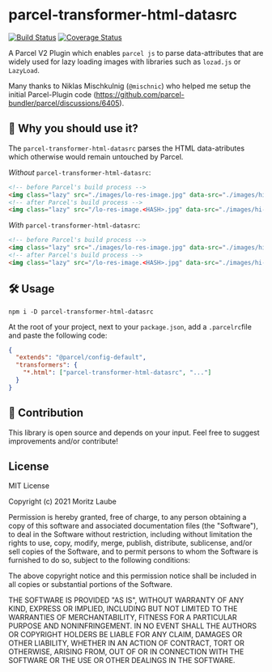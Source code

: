 # parcel-transformer-html-datasrc

[![Build Status](https://travis-ci.org/moritzlaube/parcel-transformer-html-datasrc.svg?branch=main)](https://travis-ci.org/moritzlaube/parcel-transformer-html-datasrc)
[![Coverage Status](https://coveralls.io/repos/github/moritzlaube/parcel-transformer-html-datasrc/badge.svg?branch=main)](https://coveralls.io/github/moritzlaube/parcel-transformer-html-datasrc?branch=main)

A Parcel V2 Plugin which enables `parcel js` to parse data-attributes that are widely used for lazy loading images with libraries such as `lozad.js` or `LazyLoad`.

Many thanks to Niklas Mischkulnig (`@mischnic`) who helped me setup the initial Parcel-Plugin code (<https://github.com/parcel-bundler/parcel/discussions/6405>).

## 🤔 Why you should use it?

The `parcel-transformer-html-datasrc` parses the HTML data-atributes which otherwise would remain untouched by Parcel.

_Without_ `parcel-transformer-html-datasrc`:

```html
<!-- before Parcel's build process -->
<img class="lazy" src="./images/lo-res-image.jpg" data-src="./images/hi-res-image.jpg" />
<!-- after Parcel's build process -->
<img class="lazy" src="/lo-res-image.<HASH>.jpg" data-src="./images/hi-res-image.jpg" />
```

_With_ `parcel-transformer-html-datasrc`:

```html
<!-- before Parcel's build process -->
<img class="lazy" src="./images/lo-res-image.jpg" data-src="./images/hi-res-image.jpg" />
<!-- after Parcel's build process -->
<img class="lazy" src="/lo-res-image.<HASH>.jpg" data-src="./images/hi-res-image.<HASH>.jpg" />
```

## 🛠 Usage

`npm i -D parcel-transformer-html-datasrc`

At the root of your project, next to your `package.json`, add a `.parcelrc`file and paste the following code:

```json
{
  "extends": "@parcel/config-default",
  "transformers": {
    "*.html": ["parcel-transformer-html-datasrc", "..."]
  }
}
```

## 🤝 Contribution

This library is open source and depends on your input. Feel free to suggest improvements and/or contribute!

## License

MIT License

Copyright (c) 2021 Moritz Laube

Permission is hereby granted, free of charge, to any person obtaining a copy
of this software and associated documentation files (the "Software"), to deal
in the Software without restriction, including without limitation the rights
to use, copy, modify, merge, publish, distribute, sublicense, and/or sell
copies of the Software, and to permit persons to whom the Software is
furnished to do so, subject to the following conditions:

The above copyright notice and this permission notice shall be included in all
copies or substantial portions of the Software.

THE SOFTWARE IS PROVIDED "AS IS", WITHOUT WARRANTY OF ANY KIND, EXPRESS OR
IMPLIED, INCLUDING BUT NOT LIMITED TO THE WARRANTIES OF MERCHANTABILITY,
FITNESS FOR A PARTICULAR PURPOSE AND NONINFRINGEMENT. IN NO EVENT SHALL THE
AUTHORS OR COPYRIGHT HOLDERS BE LIABLE FOR ANY CLAIM, DAMAGES OR OTHER
LIABILITY, WHETHER IN AN ACTION OF CONTRACT, TORT OR OTHERWISE, ARISING FROM,
OUT OF OR IN CONNECTION WITH THE SOFTWARE OR THE USE OR OTHER DEALINGS IN THE
SOFTWARE.

